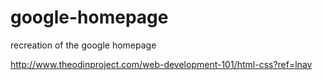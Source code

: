 google-homepage
===============

recreation of the google homepage

http://www.theodinproject.com/web-development-101/html-css?ref=lnav